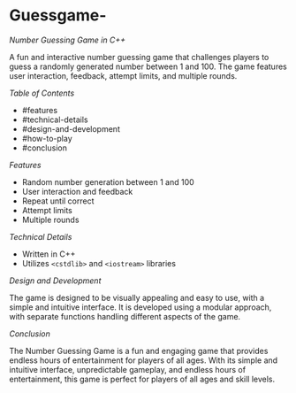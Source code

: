 # Guessgame-

*Number Guessing Game in C++*

A fun and interactive number guessing game that challenges players to guess a randomly generated number between 1 and 100. The game features user interaction, feedback, attempt limits, and multiple rounds.

*Table of Contents*

- #features
- #technical-details
- #design-and-development
- #how-to-play
- #conclusion

*Features*

- Random number generation between 1 and 100
- User interaction and feedback
- Repeat until correct
- Attempt limits
- Multiple rounds

*Technical Details*

- Written in C++
- Utilizes `<cstdlib>` and `<iostream>` libraries

*Design and Development*

The game is designed to be visually appealing and easy to use, with a simple and intuitive interface. It is developed using a modular approach, with separate functions handling different aspects of the game.

*Conclusion*

The Number Guessing Game is a fun and engaging game that provides endless hours of entertainment for players of all ages. With its simple and intuitive interface, unpredictable gameplay, and endless hours of entertainment, this game is perfect for players of all ages and skill levels.


